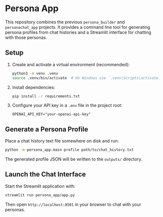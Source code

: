 # Persona App

This repository combines the previous `persona_builder` and `personachat_app` projects.
It provides a command line tool for generating persona profiles from chat histories
and a Streamlit interface for chatting with those personas.

## Setup

1. Create and activate a virtual environment (recommended):
   ```bash
   python3 -m venv .venv
   source .venv/bin/activate  # On Windows use `.venv\Scripts\activate`
   ```
2. Install dependencies:
   ```bash
   pip install -r requirements.txt
   ```
3. Configure your API key in a `.env` file in the project root:
   ```env
   OPENAI_API_KEY="your-openai-api-key"
   ```

## Generate a Persona Profile

Place a chat history text file somewhere on disk and run:
```bash
python -m persona_app.main profile path/to/chat_history.txt
```
The generated profile JSON will be written to the `outputs/` directory.

## Launch the Chat Interface

Start the Streamlit application with:
```bash
streamlit run persona_app/app.py
```
Then open `http://localhost:8501` in your browser to chat with your personas.
